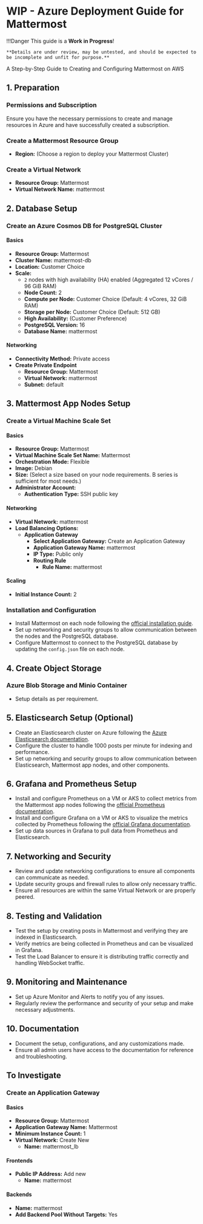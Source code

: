 # WIP - Azure Deployment Guide for Mattermost

!!!Danger
    This guide is a **Work in Progress**!

    **Details are under review, may be untested, and should be expected to be incomplete and unfit for purpose.**

A Step-by-Step Guide to Creating and Configuring Mattermost on AWS

## 1. Preparation

### Permissions and Subscription

Ensure you have the necessary permissions to create and manage resources in Azure and have successfully created a subscription.

### Create a Mattermost Resource Group

- **Region:** (Choose a region to deploy your Mattermost Cluster)

### Create a Virtual Network

- **Resource Group:** Mattermost
- **Virtual Network Name:** mattermost

## 2. Database Setup

### Create an Azure Cosmos DB for PostgreSQL Cluster

#### Basics

- **Resource Group:** Mattermost
- **Cluster Name:** mattermost-db
- **Location:** Customer Choice
- **Scale:**
    - `2` nodes with high availability (HA) enabled (Aggregated 12 vCores / 96 GiB RAM)
    - **Node Count:** 2
    - **Compute per Node:** Customer Choice (Default: 4 vCores, 32 GiB RAM)
    - **Storage per Node:** Customer Choice (Default: 512 GB)
    - **High Availability:** (Customer Preference)
    - **PostgreSQL Version:** 16
    - **Database Name:** mattermost

#### Networking

- **Connectivity Method:** Private access
- **Create Private Endpoint**
    - **Resource Group:** Mattermost
    - **Virtual Network:** mattermost
    - **Subnet:** default

## 3. Mattermost App Nodes Setup

### Create a Virtual Machine Scale Set

#### Basics

- **Resource Group:** Mattermost
- **Virtual Machine Scale Set Name:** Mattermost
- **Orchestration Mode:** Flexible
- **Image:** Debian
- **Size:** (Select a size based on your node requirements. B series is sufficient for most needs.)
- **Administrator Account:**
    - **Authentication Type:** SSH public key

#### Networking

- **Virtual Network:** mattermost
- **Load Balancing Options:**
    - **Application Gateway**
        - **Select Application Gateway:** Create an Application Gateway
        - **Application Gateway Name:** mattermost
        - **IP Type:** Public only
        - **Routing Rule**
            - **Rule Name:** mattermost

#### Scaling

- **Initial Instance Count:** 2

### Installation and Configuration

- Install Mattermost on each node following the [official installation guide](https://docs.mattermost.com/).
- Set up networking and security groups to allow communication between the nodes and the PostgreSQL database.
- Configure Mattermost to connect to the PostgreSQL database by updating the `config.json` file on each node.

## 4. Create Object Storage

### Azure Blob Storage and Minio Container

- Setup details as per requirement.

## 5. Elasticsearch Setup (Optional)

- Create an Elasticsearch cluster on Azure following the [Azure Elasticsearch documentation](https://azure.microsoft.com/en-us/services/elasticsearch/).
- Configure the cluster to handle 1000 posts per minute for indexing and performance.
- Set up networking and security groups to allow communication between Elasticsearch, Mattermost app nodes, and other components.

## 6. Grafana and Prometheus Setup

- Install and configure Prometheus on a VM or AKS to collect metrics from the Mattermost app nodes following the [official Prometheus documentation](https://prometheus.io/docs/introduction/overview/).
- Install and configure Grafana on a VM or AKS to visualize the metrics collected by Prometheus following the [official Grafana documentation](https://grafana.com/docs/grafana/latest/).
- Set up data sources in Grafana to pull data from Prometheus and Elasticsearch.

## 7. Networking and Security

- Review and update networking configurations to ensure all components can communicate as needed.
- Update security groups and firewall rules to allow only necessary traffic.
- Ensure all resources are within the same Virtual Network or are properly peered.

## 8. Testing and Validation

- Test the setup by creating posts in Mattermost and verifying they are indexed in Elasticsearch.
- Verify metrics are being collected in Prometheus and can be visualized in Grafana.
- Test the Load Balancer to ensure it is distributing traffic correctly and handling WebSocket traffic.

## 9. Monitoring and Maintenance

- Set up Azure Monitor and Alerts to notify you of any issues.
- Regularly review the performance and security of your setup and make necessary adjustments.

## 10. Documentation

- Document the setup, configurations, and any customizations made.
- Ensure all admin users have access to the documentation for reference and troubleshooting.

## To Investigate

### Create an Application Gateway

#### Basics

- **Resource Group:** Mattermost
- **Application Gateway Name:** Mattermost
- **Minimum Instance Count:** 1
- **Virtual Network:** Create New
    - **Name:** mattermost_lb

#### Frontends

- **Public IP Address:** Add new
    - **Name:** mattermost

#### Backends

- **Name:** mattermost
- **Add Backend Pool Without Targets:** Yes
